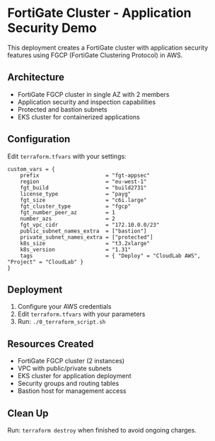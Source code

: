 # FortiGate Cluster - Application Security Demo

This deployment creates a FortiGate cluster with application security features using FGCP (FortiGate Clustering Protocol) in AWS.

## Architecture

- FortiGate FGCP cluster in single AZ with 2 members
- Application security and inspection capabilities
- Protected and bastion subnets
- EKS cluster for containerized applications

## Configuration

Edit `terraform.tfvars` with your settings:

```hcl
custom_vars = {
    prefix                     = "fgt-appsec"
    region                     = "eu-west-1"
    fgt_build                  = "build2731"
    license_type               = "payg"
    fgt_size                   = "c6i.large"
    fgt_cluster_type           = "fgcp"
    fgt_number_peer_az         = 1
    number_azs                 = 2
    fgt_vpc_cidr               = "172.10.0.0/23"
    public_subnet_names_extra  = ["bastion"]
    private_subnet_names_extra = ["protected"]
    k8s_size                   = "t3.2xlarge"
    k8s_version                = "1.31"
    tags                       = { "Deploy" = "CloudLab AWS", "Project" = "CloudLab" }
}
```

## Deployment

1. Configure your AWS credentials
2. Edit `terraform.tfvars` with your parameters
3. Run: `./0_terraform_script.sh`

## Resources Created

- FortiGate FGCP cluster (2 instances)
- VPC with public/private subnets
- EKS cluster for application deployment
- Security groups and routing tables
- Bastion host for management access

## Clean Up

Run: `terraform destroy` when finished to avoid ongoing charges.
